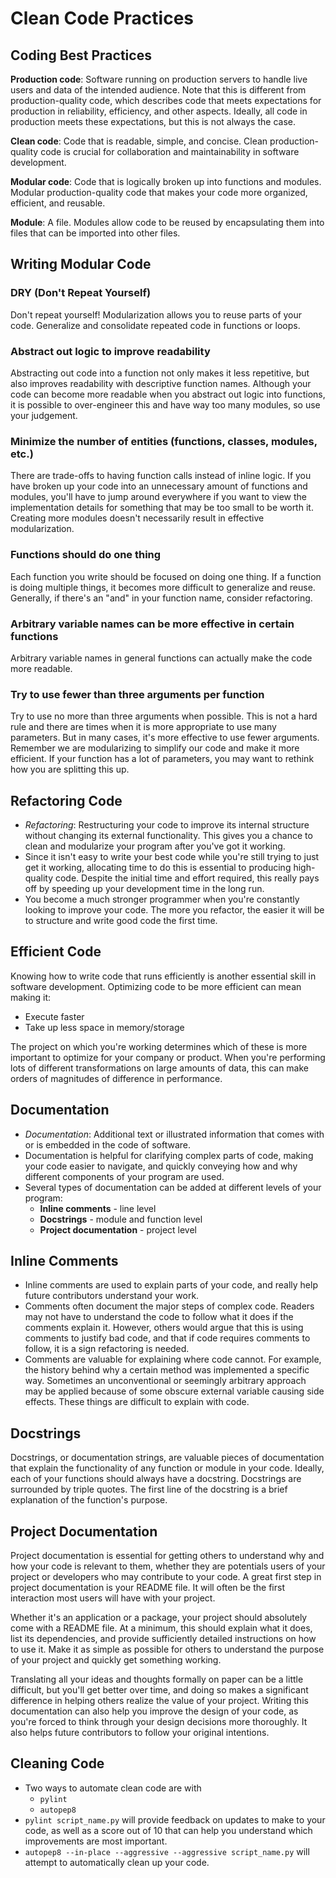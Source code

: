 # Clean Code Practices


## Coding Best Practices

**Production code**: Software running on production servers to handle live users and data of the intended audience. Note that this is different from production-quality code, which describes code that meets expectations for production in reliability, efficiency, and other aspects. Ideally, all code in production meets these expectations, but this is not always the case.
 
**Clean code**: Code that is readable, simple, and concise. Clean production-quality code is crucial for collaboration and maintainability in software development.

**Modular code**: Code that is logically broken up into functions and modules. Modular production-quality code that makes your code more organized, efficient, and reusable.

**Module**: A file. Modules allow code to be reused by encapsulating them into files that can be imported into other files.


## Writing Modular Code

### DRY (Don't Repeat Yourself)

Don't repeat yourself! Modularization allows you to reuse parts of your code. Generalize and consolidate repeated code in functions or loops.

### Abstract out logic to improve readability

Abstracting out code into a function not only makes it less repetitive, but also improves readability with descriptive function names. Although your code can become more readable when you abstract out logic into functions, it is possible to over-engineer this and have way too many modules, so use your judgement.

### Minimize the number of entities (functions, classes, modules, etc.)

There are trade-offs to having function calls instead of inline logic. If you have broken up your code into an unnecessary amount of functions and modules, you'll have to jump around everywhere if you want to view the implementation details for something that may be too small to be worth it. Creating more modules doesn't necessarily result in effective modularization.

### Functions should do one thing

Each function you write should be focused on doing one thing. If a function is doing multiple things, it becomes more difficult to generalize and reuse. Generally, if there's an "and" in your function name, consider refactoring.

### Arbitrary variable names can be more effective in certain functions

Arbitrary variable names in general functions can actually make the code more readable.

### Try to use fewer than three arguments per function

Try to use no more than three arguments when possible. This is not a hard rule and there are times when it is more appropriate to use many parameters. But in many cases, it's more effective to use fewer arguments. Remember we are modularizing to simplify our code and make it more efficient. If your function has a lot of parameters, you may want to rethink how you are splitting this up.

## Refactoring Code

-   _Refactoring_: Restructuring your code to improve its internal structure without changing its external functionality. This gives you a chance to clean and modularize your program after you've got it working.
-   Since it isn't easy to write your best code while you're still trying to just get it working, allocating time to do this is essential to producing high-quality code. Despite the initial time and effort required, this really pays off by speeding up your development time in the long run.
-   You become a much stronger programmer when you're constantly looking to improve your code. The more you refactor, the easier it will be to structure and write good code the first time.

## Efficient Code

Knowing how to write code that runs efficiently is another essential skill in software development. Optimizing code to be more efficient can mean making it:

-   Execute faster
-   Take up less space in memory/storage

The project on which you're working determines which of these is more important to optimize for your company or product. When you're performing lots of different transformations on large amounts of data, this can make orders of magnitudes of difference in performance.

## Documentation

-   _Documentation_: Additional text or illustrated information that comes with or is embedded in the code of software.
-   Documentation is helpful for clarifying complex parts of code, making your code easier to navigate, and quickly conveying how and why different components of your program are used.
-   Several types of documentation can be added at different levels of your program:
    -   **Inline comments**  - line level
    -   **Docstrings**  - module and function level
    -   **Project documentation**  - project level

## Inline Comments

-   Inline comments are used to explain parts of your code, and really help future contributors understand your work.
-   Comments often document the major steps of complex code. Readers may not have to understand the code to follow what it does if the comments explain it. However, others would argue that this is using comments to justify bad code, and that if code requires comments to follow, it is a sign refactoring is needed.
-   Comments are valuable for explaining where code cannot. For example, the history behind why a certain method was implemented a specific way. Sometimes an unconventional or seemingly arbitrary approach may be applied because of some obscure external variable causing side effects. These things are difficult to explain with code.

## Docstrings

Docstrings, or documentation strings, are valuable pieces of documentation that explain the functionality of any function or module in your code. Ideally, each of your functions should always have a docstring. Docstrings are surrounded by triple quotes. The first line of the docstring is a brief explanation of the function's purpose.

## Project Documentation

Project documentation is essential for getting others to understand why and how your code is relevant to them, whether they are potentials users of your project or developers who may contribute to your code. A great first step in project documentation is your README file. It will often be the first interaction most users will have with your project.

Whether it's an application or a package, your project should absolutely come with a README file. At a minimum, this should explain what it does, list its dependencies, and provide sufficiently detailed instructions on how to use it. Make it as simple as possible for others to understand the purpose of your project and quickly get something working.

Translating all your ideas and thoughts formally on paper can be a little difficult, but you'll get better over time, and doing so makes a significant difference in helping others realize the value of your project. Writing this documentation can also help you improve the design of your code, as you're forced to think through your design decisions more thoroughly. It also helps future contributors to follow your original intentions.

## Cleaning Code

-   Two ways to automate clean code are with
    -   `pylint`
    -   `autopep8`
-   `pylint script_name.py`  will provide feedback on updates to make to your code, as well as a score out of 10 that can help you understand which improvements are most important.
-   `autopep8 --in-place --aggressive --aggressive script_name.py`  will attempt to automatically clean up your code.

